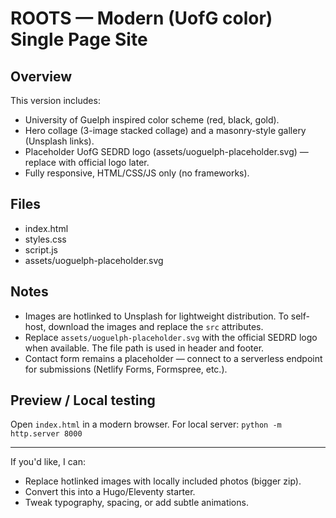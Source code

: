 # ROOTS — Modern (UofG color) Single Page Site

## Overview
This version includes:
- University of Guelph inspired color scheme (red, black, gold).
- Hero collage (3-image stacked collage) and a masonry-style gallery (Unsplash links).
- Placeholder UofG SEDRD logo (assets/uoguelph-placeholder.svg) — replace with official logo later.
- Fully responsive, HTML/CSS/JS only (no frameworks).

## Files
- index.html
- styles.css
- script.js
- assets/uoguelph-placeholder.svg

## Notes
- Images are hotlinked to Unsplash for lightweight distribution. To self-host, download the images and replace the `src` attributes.
- Replace `assets/uoguelph-placeholder.svg` with the official SEDRD logo when available. The file path is used in header and footer.
- Contact form remains a placeholder — connect to a serverless endpoint for submissions (Netlify Forms, Formspree, etc.).

## Preview / Local testing
Open `index.html` in a modern browser. For local server: `python -m http.server 8000`

---
If you'd like, I can:
- Replace hotlinked images with locally included photos (bigger zip).
- Convert this into a Hugo/Eleventy starter.
- Tweak typography, spacing, or add subtle animations.

